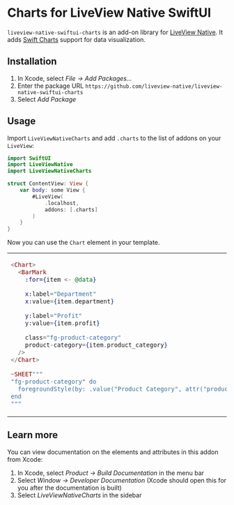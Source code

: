 # Charts for LiveView Native SwiftUI

`liveview-native-swiftui-charts` is an add-on library for [LiveView Native](https://github.com/liveview-native/live_view_native). It adds [Swift Charts](https://developer.apple.com/documentation/charts) support for data visualization.

## Installation

1. In Xcode, select *File → Add Packages...*
2. Enter the package URL `https://github.com/liveview-native/liveview-native-swiftui-charts`
3. Select *Add Package*

## Usage

Import `LiveViewNativeCharts` and add `.charts` to the list of addons on your `LiveView`:

```swift
import SwiftUI
import LiveViewNative
import LiveViewNativeCharts

struct ContentView: View {
    var body: some View {
        #LiveView(
            .localhost,
            addons: [.charts]
        )
    }
}
```

Now you can use the `Chart` element in your template.

<table>

<tr>
<td>

```heex
<Chart>
  <BarMark
    :for={item <- @data}

    x:label="Department"
    x:value={item.department}

    y:label="Profit"
    y:value={item.profit}

    class="fg-product-category"
    product-category={item.product_category}
  />
</Chart>
```
```ex
~SHEET"""
"fg-product-category" do
  foregroundStyle(by: .value("Product Category", attr("product-category")))
end
"""
```

</td>

<td>
<img src="./docs/example.png" alt="LiveView Native Charts screenshot" width="300" />
</td>

</tr>

</table>

## Learn more

You can view documentation on the elements and attributes in this addon from Xcode:

1. In Xcode, select *Product → Build Documentation* in the menu bar
2. Select *Window → Developer Documentation* (Xcode should open this for you after the documentation is built)
3. Select *LiveViewNativeCharts* in the sidebar
